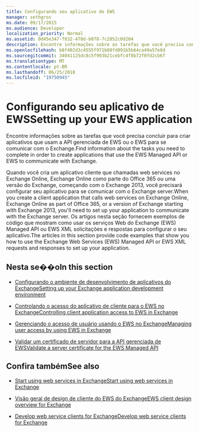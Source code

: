 ```yaml
---
title: Configurando seu aplicativo de EWS
manager: sethgros
ms.date: 09/17/2015
ms.audience: Developer
localization_priority: Normal
ms.assetid: 0d45e347-f832-478d-b078-7c2852c0d204
description: Encontre informações sobre as tarefas que você precisa concluir para criar aplicativos que usam a API gerenciada de EWS ou o EWS para se comunicar com o Exchange.
ms.openlocfilehash: b8f402d3c4555f971b08fd891b5b64ca49a57e0d
ms.sourcegitcommit: 34041125dc8c5f993b21cebfc4f8b72f0fd2cb6f
ms.translationtype: MT
ms.contentlocale: pt-BR
ms.lasthandoff: 06/25/2018
ms.locfileid: "19750945"
---
```

# <a name="setting-up-your-ews-application"></a><span data-ttu-id="d061c-103">Configurando seu aplicativo de EWS</span><span class="sxs-lookup"><span data-stu-id="d061c-103">Setting up your EWS application</span></span>

<span data-ttu-id="d061c-104">Encontre informações sobre as tarefas que você precisa concluir para criar aplicativos que usam a API gerenciada de EWS ou o EWS para se comunicar com o Exchange.</span><span class="sxs-lookup"><span data-stu-id="d061c-104">Find information about the tasks you need to complete in order to create applications that use the EWS Managed API or EWS to communicate with Exchange.</span></span> 
  
<span data-ttu-id="d061c-105">Quando você cria um aplicativo cliente que chamadas web services no Exchange Online, Exchange Online como parte do Office 365 ou uma versão do Exchange, começando com o Exchange 2013, você precisará configurar seu aplicativo para se comunicar com o Exchange server.</span><span class="sxs-lookup"><span data-stu-id="d061c-105">When you create a client application that calls web services on Exchange Online, Exchange Online as part of Office 365, or a version of Exchange starting with Exchange 2013, you'll need to set up your application to communicate with the Exchange server.</span></span> <span data-ttu-id="d061c-106">Os artigos nesta seção fornecem exemplos de código que mostram como usar os serviços Web do Exchange (EWS) Managed API ou EWS XML solicitações e respostas para configurar o seu aplicativo.</span><span class="sxs-lookup"><span data-stu-id="d061c-106">The articles in this section provide code examples that show you how to use the Exchange Web Services (EWS) Managed API or EWS XML requests and responses to set up your application.</span></span>
  
## <a name="in-this-section"></a><span data-ttu-id="d061c-107">Nesta se��o</span><span class="sxs-lookup"><span data-stu-id="d061c-107">In this section</span></span>

- [<span data-ttu-id="d061c-108">Configurando o ambiente de desenvolvimento de aplicativos do Exchange</span><span class="sxs-lookup"><span data-stu-id="d061c-108">Setting up your Exchange application development environment</span></span>](setting-up-your-exchange-application-development-environment.md)
    
- [<span data-ttu-id="d061c-109">Controlando o acesso do aplicativo de cliente para o EWS no Exchange</span><span class="sxs-lookup"><span data-stu-id="d061c-109">Controlling client application access to EWS in Exchange</span></span>](controlling-client-application-access-to-ews-in-exchange.md)
    
- [<span data-ttu-id="d061c-110">Gerenciando o acesso de usuário usando o EWS no Exchange</span><span class="sxs-lookup"><span data-stu-id="d061c-110">Managing user access by using EWS in Exchange</span></span>](managing-user-access-by-using-ews-in-exchange.md)
    
- [<span data-ttu-id="d061c-111">Validar um certificado de servidor para a API gerenciada de EWS</span><span class="sxs-lookup"><span data-stu-id="d061c-111">Validate a server certificate for the EWS Managed API</span></span>](how-to-validate-a-server-certificate-for-the-ews-managed-api.md)
    
## <a name="see-also"></a><span data-ttu-id="d061c-112">Confira também</span><span class="sxs-lookup"><span data-stu-id="d061c-112">See also</span></span>


- [<span data-ttu-id="d061c-113">Start using web services in Exchange</span><span class="sxs-lookup"><span data-stu-id="d061c-113">Start using web services in Exchange</span></span>](start-using-web-services-in-exchange.md)
    
- [<span data-ttu-id="d061c-114">Visão geral de design de cliente do EWS do Exchange</span><span class="sxs-lookup"><span data-stu-id="d061c-114">EWS client design overview for Exchange</span></span>](ews-client-design-overview-for-exchange.md)
    
- [<span data-ttu-id="d061c-115">Develop web service clients for Exchange</span><span class="sxs-lookup"><span data-stu-id="d061c-115">Develop web service clients for Exchange</span></span>](develop-web-service-clients-for-exchange.md)
    


